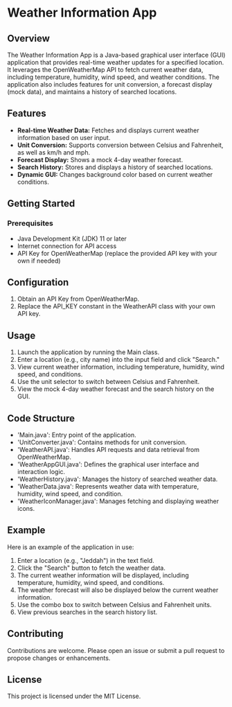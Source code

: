 # Weather Information App

## Overview

The Weather Information App is a Java-based graphical user interface (GUI) application that provides real-time weather updates for a specified location. It leverages the OpenWeatherMap API to fetch current weather data, including temperature, humidity, wind speed, and weather conditions. The application also includes features for unit conversion, a forecast display (mock data), and maintains a history of searched locations.

## Features

- **Real-time Weather Data:** Fetches and displays current weather information based on user input.
- **Unit Conversion:** Supports conversion between Celsius and Fahrenheit, as well as km/h and mph.
- **Forecast Display:** Shows a mock 4-day weather forecast.
- **Search History:** Stores and displays a history of searched locations.
- **Dynamic GUI:** Changes background color based on current weather conditions.

## Getting Started

### Prerequisites

- Java Development Kit (JDK) 11 or later
- Internet connection for API access
- API Key for OpenWeatherMap (replace the provided API key with your own if needed)

## Configuration

1. Obtain an API Key from OpenWeatherMap.
2. Replace the API_KEY constant in the WeatherAPI class with your own API key.

## Usage

1. Launch the application by running the Main class.
2. Enter a location (e.g., city name) into the input field and click "Search."
3. View current weather information, including temperature, humidity, wind speed, and conditions.
4. Use the unit selector to switch between Celsius and Fahrenheit.
5. View the mock 4-day weather forecast and the search history on the GUI.

## Code Structure

- 'Main.java': Entry point of the application.
- 'UnitConverter.java': Contains methods for unit conversion.
- 'WeatherAPI.java': Handles API requests and data retrieval from OpenWeatherMap.
- 'WeatherAppGUI.java': Defines the graphical user interface and interaction logic.
- 'WeatherHistory.java': Manages the history of searched weather data.
- 'WeatherData.java': Represents weather data with temperature, humidity, wind speed, and condition.
- 'WeatherIconManager.java': Manages fetching and displaying weather icons.


## Example

Here is an example of the application in use:
1. Enter a location (e.g., "Jeddah") in the text field.
2. Click the "Search" button to fetch the weather data.
3. The current weather information will be displayed, including temperature, humidity, wind speed, and conditions.
4. The weather forecast will also be displayed below the current weather information.
5. Use the combo box to switch between Celsius and Fahrenheit units.
6. View previous searches in the search history list.


## Contributing

Contributions are welcome. Please open an issue or submit a pull request to propose changes or enhancements.

## License

This project is licensed under the MIT License.

